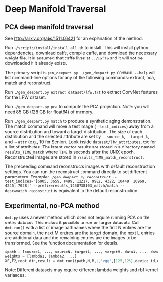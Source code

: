 # Deep Manifold Traversal

## PCA deep manifold traversal

See http://arxiv.org/abs/1511.06421 for an explanation of the method.

Run `./scripts/install/install_all.sh` to install. This will install python dependencies, download caffe, compile caffe, and download the necessary weight file. It is assumed that caffe lives at `../caffe` and it will not be downloaded if it already exists.

The primary script is `gen_deepart.py`. `./gen_deepart.py COMMAND --help` will list command-line options for any of the following commands: extract, pca, match and reconstruct.

Run `./gen_deepart.py extract dataset/lfw.txt` to extract ConvNet features for the LFW dataset.

Run `./gen_deepart.py pca` to compute the PCA projection. Note: you will need 85 GB (128 GB for float64) of memory.

Run `./gen_deepart.py match` to produce a synthetic aging demonstration. The match command will move a test image (`--test_indices`) away from a source distribution and toward a target distribution. The size of each distribution and the selected attribute are set by `--source_k`, `--target_k`, and `--attr` (e.g., 10 for Senior). Look inside `dataset/lfw_attributes.txt` for a list of attributes. The latent vector results are stored in a directory named `results_TIME_match` where `TIME` is seconds after the UNIX epoch. Reconstructed images are stored in `results_TIME_match_reconstruct`.

The preceeding command reconstructs images with default reconstruction settings. You can run the reconstruct command directly to set different parameters. Example: ``./gen_deepart.py reconstruct --test_indices='[6005, 3659, 8499, 12217, 9982, 4322, 10449, 10969, 4245, 7028]' --prefix=results_1450738103_match/match --desc=match_reconstruct`` is equivalent to the default reconstruction.

## Experimental, no-PCA method

`dmt.py` uses a newer method which does not require running PCA on the entire dataset. This makes it possible to run on larger datasets. Call `dmt.run()` with a list of image pathnames where the first N entires are the source domain, the next M entires are the target domain, the next L entries are additional data and the remaining entries are the images to be transformed. See the function documentation for details.

```python
ipath = [source1, ..., sourceN, target1, ..., targetM, data1, ..., dataL, image1, ...]
weights = [lambda1, lambda2, ...]
XF,F2,root_dir,result = dmt.run(ipath,N,M,L,'vgg',[125,125],device_id,weights,rbf_var,prefix,3000,False,False)
```

Note: Different datasets may require different lambda weights and rbf kernel variances.

